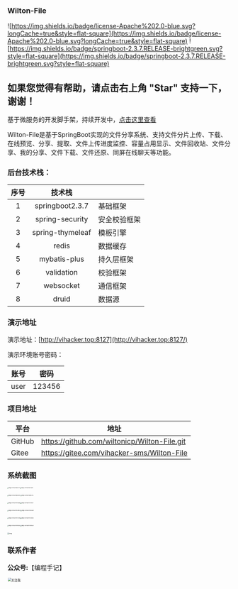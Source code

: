 ### Wilton-File

![https://img.shields.io/badge/license-Apache%202.0-blue.svg?longCache=true&style=flat-square](https://img.shields.io/badge/license-Apache%202.0-blue.svg?longCache=true&style=flat-square)
![https://img.shields.io/badge/springboot-2.3.7.RELEASE-brightgreen.svg?style=flat-square](https://img.shields.io/badge/springboot-2.3.7.RELEASE-brightgreen.svg?style=flat-square)

## 如果您觉得有帮助，请点击右上角 "Star" 支持一下，谢谢！
基于微服务的开发脚手架，持续开发中，[点击这里查看](https://gitee.com/wiltonicp/vihacker-cloud)

Wilton-File是基于SpringBoot实现的文件分享系统、支持文件分片上传、下载、在线预览、分享、提取、文件上传进度监控、容量占用显示、文件回收站、文件分享、我的分享、文件下载、文件还原、同屏在线聊天等功能。

### 后台技术栈：

| 序号 |      技术栈      |              |
| :--: | :--------------: | ------------ |
|  1   | springboot2.3.7  | 基础框架     |
|  2   |  spring-security  | 安全校验框架 |
|  3   | spring-thymeleaf | 模板引擎     |
|  4   |      redis       | 数据缓存     |
|  5   |   mybatis-plus   | 持久层框架   |
|  6   |    validation    | 校验框架     |
|  7   |    websocket     | 通信框架     |
|  8   |      druid       | 数据源       |

###  演示地址

演示地址：[http://vihacker.top:8127](http://vihacker.top:8127/)

演示环境账号密码：

| 账号 |  密码  |
| :--: | :----: |
| user | 123456 |

###  项目地址

| 平台   | 地址                                       |
| ------ | ------------------------------------------ |
| GitHub | https://github.com/wiltonicp/Wilton-File.git |
| Gitee  | https://gitee.com/vihacker-sms/Wilton-File |

###  系统截图

<img src="https://qnoss.vihacker.top/image-20210601165617771.png" alt="image-20210601165617771" style="zoom: 15%;" /><img src="https://qnoss.vihacker.top/image-20210601165738810.png" alt="image-20210601165738810" style="zoom:15%;" />

<img src="https://qnoss.vihacker.top/image-20210601165830120.png" alt="image-20210601165830120" style="zoom:15%;" /><img src="https://qnoss.vihacker.top/image-20210601165923115.png" alt="image-20210601165923115" style="zoom:15%;" />

<img src="https://qnoss.vihacker.top/image-20210601170058168.png" alt="image-20210601170058168" style="zoom:15%;" /><img src="https://qnoss.vihacker.top/image-20210601170130132.png" alt="image-20210601170130132" style="zoom:15%;" />

<img src="https://qnoss.vihacker.top/image-20210601170239239.png" alt="image-20210601170239239" style="zoom:15%;" /><img src="https://qnoss.vihacker.top/image-20210601170318809.png" alt="image-20210601170318809" style="zoom:15%;" />

<img src="https://qnoss.vihacker.top/image-20210601170415782.png" alt="image-20210601170415782" style="zoom:15%;" /><img src="https://qnoss.vihacker.top/image-20210601170520655.png" alt="image-20210601170520655" style="zoom:15%;" />

<img src="https://qnoss.vihacker.top/image-20210601170901827.png" alt="image-20210601170901827" style="zoom:15%;" /><img src="https://qnoss.vihacker.top/image-20210601170952585.png" alt="image-20210601170952585" style="zoom:15%;" />

<img src="https://qnoss.vihacker.top/watermark,type_ZmFuZ3poZW5naGVpdGk,shadow_10,text_aHR0cHM6Ly9ibG9nLmNzZG4ubmV0L2hfal9jXzEyMw==,size_16,color_FFFFFF,t_70-20210601171025804.png" alt="img" style="zoom:25%;" />

### 联系作者

**公众号:**【编程手记】

<img src="http://qnoss.vihacker.top/image/%E5%85%B3%E6%B3%A8%E6%88%91.png" alt="关注我" width="1000" style="zoom: 50%;" />















